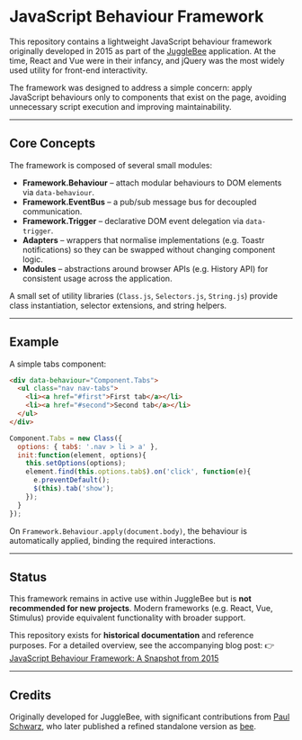 # JavaScript Behaviour Framework

This repository contains a lightweight JavaScript behaviour framework originally developed in 2015 as part of the [JuggleBee](https://jugglebee.com) application. At the time, React and Vue were in their infancy, and jQuery was the most widely used utility for front-end interactivity.

The framework was designed to address a simple concern: apply JavaScript behaviours only to components that exist on the page, avoiding unnecessary script execution and improving maintainability.

---

## Core Concepts

The framework is composed of several small modules:

- **Framework.Behaviour** – attach modular behaviours to DOM elements via `data-behaviour`.
- **Framework.EventBus** – a pub/sub message bus for decoupled communication.
- **Framework.Trigger** – declarative DOM event delegation via `data-trigger`.
- **Adapters** – wrappers that normalise implementations (e.g. Toastr notifications) so they can be swapped without changing component logic.
- **Modules** – abstractions around browser APIs (e.g. History API) for consistent usage across the application.

A small set of utility libraries (`Class.js`, `Selectors.js`, `String.js`) provide class instantiation, selector extensions, and string helpers.

---

## Example

A simple tabs component:

```html
<div data-behaviour="Component.Tabs">
  <ul class="nav nav-tabs">
    <li><a href="#first">First tab</a></li>
    <li><a href="#second">Second tab</a></li>
  </ul>
</div>
```

```js
Component.Tabs = new Class({
  options: { tab$: '.nav > li > a' },
  init:function(element, options){
    this.setOptions(options);
    element.find(this.options.tab$).on('click', function(e){
      e.preventDefault();
      $(this).tab('show');
    });
  }
});
```

On `Framework.Behaviour.apply(document.body)`, the behaviour is automatically applied, binding the required interactions.

---

## Status

This framework remains in active use within JuggleBee but is **not recommended for new projects**. Modern frameworks (e.g. React, Vue, Stimulus) provide equivalent functionality with broader support.

This repository exists for **historical documentation** and reference purposes. For a detailed overview, see the accompanying blog post:
👉 [JavaScript Behaviour Framework: A Snapshot from 2015](https://www.brazenbraden.com/posts/javascript_behaviour_framework/)

---

## Credits

Originally developed for JuggleBee, with significant contributions from [Paul Schwarz](https://github.com/paulschwarz), who later published a refined standalone version as [bee](https://github.com/paulschwarz/bee).

